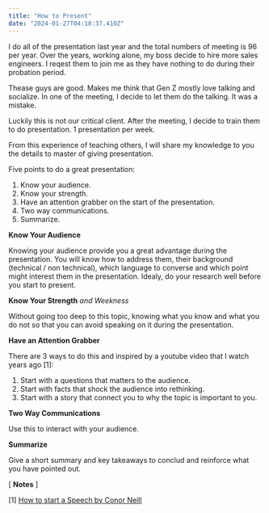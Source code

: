 ```yaml
---
title: "How to Present"
date: "2024-01-27T04:18:37.410Z"
---
```


I do all of the presentation last year and the total numbers of meeting is 96 per year. Over the years, working alone, my boss decide to hire more sales engineers. I reqest them to join me as they have nothing to do during their probation period.

Thease guys are good. Makes me think that Gen Z mostly love talking and socialize. In one of the meeting, I decide to let them do the talking. It was a mistake. 

Luckily this is not our critical client. After the meeting, I decide to train them to do presentation. 1 presentation per week. 

From this experience of teaching others, I will share my knowledge to you the details to master of giving presentation.

Five points to do a great presentation:
1. Know your audience.
2. Know your strength. 
3. Have an attention grabber on the start of the presentation.
4. Two way communications. 
5. Summarize.

**Know Your Audience**

Knowing your audience provide you a great advantage during the presentation. You will know how to address them, their background (technical / non technical), which language to converse and which point might interest them in the presentation. Idealy, do your research well before you start to present. 

**Know Your Strength** *and Weekness* 

Without going too deep to this topic, knowing what you know and what you do not so that you can avoid speaking on it during the presentation. 

**Have an Attention Grabber**

There are 3 ways to do this and inspired by a youtube video that I watch years ago [1]:
1. Start with a questions that matters to the audience. 
2. Start with facts that shock the audience into rethinking.
3. Start with a story that connect you to why the topic is important to you.

**Two Way Communications**

Use this to interact with your audience.

**Summarize** 

Give a short summary and key takeaways to conclud and reinforce what you have pointed out. 

[ **Notes** ]

[1] [How to start a Speech by Conor Neill](https://youtu.be/w82a1FT5o88?si=iKlGzZN6SB4TNVJs)

